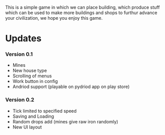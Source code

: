 This is a simple game in which we can place building, which produce stuff which can be used to make more buildings and shops to furthur advance your civilization, we hope you enjoy this game.

# **Updates**

### **Version 0.1**
+ Mines
+ New house type
+ Scrolling of menus
+ Work button in config
+ Andriod support (playable on pydriod app on play store)

### **Version 0.2**
+ Tick limited to specified speed
+ Saving and Loading
+ Random drops add (mines give raw iron randomly)
+ New UI layout

